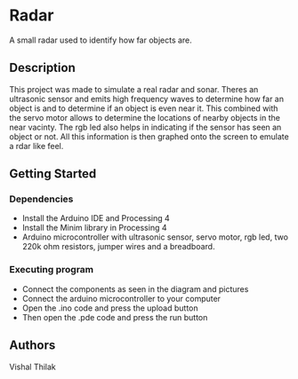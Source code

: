 # Radar

A small radar used to identify how far objects are.

## Description

This project was made to simulate a real radar and sonar. Theres an ultrasonic sensor and emits
high frequency waves to determine how far an object is and to determine if an object is even near
it. This combined with the servo motor allows to determine the locations of nearby objects in 
the near vacinty. The rgb led also helps in indicating if the sensor has seen an object or not. 
All this information is then graphed onto the screen to emulate a rdar like feel. 

## Getting Started

### Dependencies

* Install the Arduino IDE and Processing 4
* Install the Minim library in Processing 4
* Arduino microcontroller with ultrasonic sensor, servo motor,
rgb led, two 220k ohm resistors, jumper wires and a breadboard.

### Executing program

* Connect the components as seen in the diagram and pictures
* Connect the arduino microcontroller to your computer
* Open the .ino code and press the upload button
* Then open the .pde code and press the run button

## Authors

Vishal Thilak
